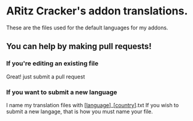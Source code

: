 # ARitz Cracker's addon translations.
These are the files used for the default languages for my addons.
## You can help by making pull requests!
### If you're editing an existing file
Great! just submit a pull request
### If you want to submit a new language
I name my translation files with [[language](https://en.wikipedia.org/wiki/List_of_ISO_639-1_codes)]_[[country](https://en.wikipedia.org/wiki/ISO_3166-1_alpha-2)].txt If you wish to submit a new langage, that is how you must name your file.
